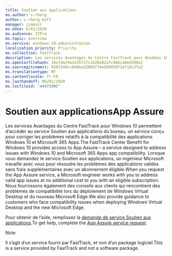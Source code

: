 ```yaml
---
title: Soutien aux applications
ms.author: v-rberg
author: v-rberg-msft
manager: jimmuir
ms.date: 6/01/2020
ms.audience: ITPro
ms.topic: overview
ms.service: windows-10-administration
localization_priority: Priority
ms.collection: FastTrack
description: Les services Avantages du Centre FastTrack pour Windows 10 permettent d’accéder au service Soutien aux applications du bureau, un service conçu pour corriger les problèmes relatifs à la compatibilité des applications Windows 10 et Microsoft 365 Apps.
ms.openlocfilehash: 10e7d429a3e35717c1028e82a7c068ca0ed590a2
ms.sourcegitcommit: 826f140cc0ddee32005f74e5d995073af1dc3fa2
ms.translationtype: MT
ms.contentlocale: fr-FR
ms.lasthandoff: 06/01/2020
ms.locfileid: "44471995"
---
```

# <a name="app-assure"></a><span data-ttu-id="4bcd2-103">Soutien aux applications</span><span class="sxs-lookup"><span data-stu-id="4bcd2-103">App Assure</span></span>

<span data-ttu-id="4bcd2-104">Les services Avantages du Centre FastTrack pour Windows 10 permettent d’accéder au service Soutien aux applications du bureau, un service conçu pour corriger les problèmes relatifs à la compatibilité des applications Windows 10 et Microsoft 365 Apps.</span><span class="sxs-lookup"><span data-stu-id="4bcd2-104">The FastTrack Center Benefit for Windows 10 provides access to App Assure – a service designed to address issues with Windows 10 and Microsoft 365 Apps app compatibility.</span></span> <span data-ttu-id="4bcd2-105">Lorsque vous demandez le service Soutien aux applications, un ingénieur Microsoft travaille avec vous pour résoudre les problèmes des applications valides sans frais supplémentaires avec un abonnement éligible.</span><span class="sxs-lookup"><span data-stu-id="4bcd2-105">When you request the App Assure service, a Microsoft engineer works with you to address valid app issues at no additional cost to you with an eligible subscription.</span></span> <span data-ttu-id="4bcd2-106">Nous fournissons également des conseils aux clients qui rencontrent des problèmes de compatibilité lors du déploiement de Windows Virtual Desktop et du nouveau Microsoft Edge.</span><span class="sxs-lookup"><span data-stu-id="4bcd2-106">We also provide guidance to customers who face compatibility issues when deploying Windows Virtual Desktop and the new Microsoft Edge.</span></span> 

<span data-ttu-id="4bcd2-107">Pour obtenir de l’aide, remplissez la [demande de service Soutien aux applications](https://go.microsoft.com/fwlink/?linkid=2022721).</span><span class="sxs-lookup"><span data-stu-id="4bcd2-107">To get help, complete the [App Assure service request](https://go.microsoft.com/fwlink/?linkid=2022721).</span></span>

  > [!NOTE]
> <span data-ttu-id="4bcd2-108">Il s’agit d’un service fourni par FastTrack, et non d’un package logiciel.</span><span class="sxs-lookup"><span data-stu-id="4bcd2-108">This is a service provided by FastTrack and not a software package.</span></span>
